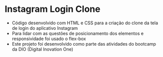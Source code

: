 # Instagram Login Clone

- Código desenvolvido com HTML e CSS para a criação do clone da tela de login do aplicativo Instagram
- Para lidar com as questões de posicionamento dos elementos e responsividade foi usado o flex-box
- Este projeto foi desenvolvido como parte das atividades do bootcamp da DIO (Digital Inovation One)
